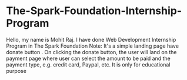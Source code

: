 # The-Spark-Foundation-Internship-Program
Hello, my name is Mohit Raj. I have done Web Development Internship Program in The Spark Foundation  Note: It's a simple landing page have donate button . On clicking the donate button, the user will land on the payment page where user can select the amount to be paid and the payment type, e.g. credit card, Paypal, etc.
It is only for educational purpose
